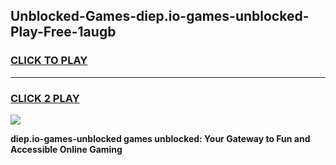 
## Unblocked-Games-diep.io-games-unblocked-Play-Free-1augb
<h3>
<a href="https://premium76.site?title=diep.io-games-unblocked&ref=23A">CLICK TO PLAY</a></h3>
<hr>

<h3>
<a href="https://premium76.site?title=diep.io-games-unblocked&ref=23A">CLICK 2 PLAY</a>
  
</h3>

<a href="https://premium76.site?title=diep.io-games-unblocked&ref=23A"><img src="https://clearcache.store/games.png"></a>


**diep.io-games-unblocked games unblocked: Your Gateway to Fun and Accessible Online Gaming**
